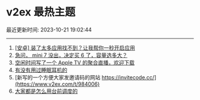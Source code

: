 # v2ex 最热主题

最近更新时间: 2023-10-21 19:02:44

--- 
1. [[安卓] 装了太多应用找不到？让我帮你一秒开启应用](https://www.v2ex.com/t/983972) 
2. [急问， mini 7 没出，决定买 6 了，容量选多大？](https://www.v2ex.com/t/983973) 
3. [空闲时间写了一个 Apple TV 的聚合直播，欢迎下载](https://www.v2ex.com/t/984001) 
4. [有没有用过睡眠耳机的](https://www.v2ex.com/t/983996) 
5. [新写的一个方便大家发邀请码的网站 https://invitecode.cc/](https://www.v2ex.com/t/984006) 
6. [大家都是怎么用台前调度的](https://www.v2ex.com/t/984025) 
